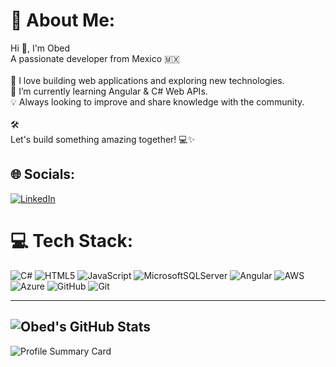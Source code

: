 # 💫 About Me:
Hi 👋, I'm Obed<br>A passionate developer from Mexico 🇲🇽<br><br>🚀 I love building web applications and exploring new technologies.<br>🌱 I’m currently learning Angular & C# Web APIs.<br>💡 Always looking to improve and share knowledge with the community.<br><br>🛠️ <br>Let's build something amazing together! 💻✨


## 🌐 Socials:
[![LinkedIn](https://img.shields.io/badge/LinkedIn-%230077B5.svg?logo=linkedin&logoColor=white)](https://linkedin.com/in/https://www.linkedin.com/in/obedhinojosaenriquez/) 

# 💻 Tech Stack:
![C#](https://img.shields.io/badge/c%23-%23239120.svg?style=for-the-badge&logo=csharp&logoColor=white) ![HTML5](https://img.shields.io/badge/html5-%23E34F26.svg?style=for-the-badge&logo=html5&logoColor=white) ![JavaScript](https://img.shields.io/badge/javascript-%23323330.svg?style=for-the-badge&logo=javascript&logoColor=%23F7DF1E) ![MicrosoftSQLServer](https://img.shields.io/badge/Microsoft%20SQL%20Server-CC2927?style=for-the-badge&logo=microsoft%20sql%20server&logoColor=white) ![Angular](https://img.shields.io/badge/angular-%23DD0031.svg?style=for-the-badge&logo=angular&logoColor=white) ![AWS](https://img.shields.io/badge/AWS-%23FF9900.svg?style=for-the-badge&logo=amazon-aws&logoColor=white) ![Azure](https://img.shields.io/badge/azure-%230072C6.svg?style=for-the-badge&logo=microsoftazure&logoColor=white) ![GitHub](https://img.shields.io/badge/github-%23121011.svg?style=for-the-badge&logo=github&logoColor=white) ![Git](https://img.shields.io/badge/git-%23F05033.svg?style=for-the-badge&logo=git&logoColor=white)



---
![Obed's GitHub Stats](https://github-readme-stats.vercel.app/api?username=dmast00&show_icons=true&theme=radical)
---
![Profile Summary Card](https://github-profile-summary-cards.vercel.app/api/cards/repos-per-language?username=ObedUsername&theme=monokai)




<!-- Proudly created with GPRM ( https://gprm.itsvg.in ) -->
